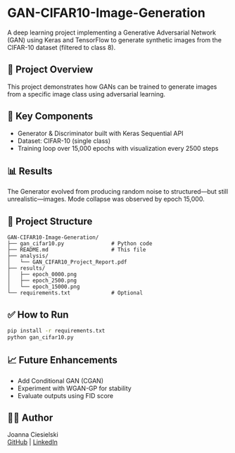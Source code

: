 # GAN-CIFAR10-Image-Generation

A deep learning project implementing a Generative Adversarial Network (GAN) using Keras and TensorFlow to generate synthetic images from the CIFAR-10 dataset (filtered to class 8).

## 🚀 Project Overview
This project demonstrates how GANs can be trained to generate images from a specific image class using adversarial learning.

## 🧠 Key Components
- Generator & Discriminator built with Keras Sequential API
- Dataset: CIFAR-10 (single class)
- Training loop over 15,000 epochs with visualization every 2500 steps

## 📊 Results
The Generator evolved from producing random noise to structured—but still unrealistic—images. Mode collapse was observed by epoch 15,000.

## 📁 Project Structure
```
GAN-CIFAR10-Image-Generation/
├── gan_cifar10.py               # Python code
├── README.md                    # This file
├── analysis/
│   └── GAN_CIFAR10_Project_Report.pdf
├── results/
│   ├── epoch_0000.png
│   ├── epoch_2500.png
│   └── epoch_15000.png
└── requirements.txt             # Optional
```

## ✅ How to Run
```bash
pip install -r requirements.txt
python gan_cifar10.py
```

## 📈 Future Enhancements
- Add Conditional GAN (CGAN)
- Experiment with WGAN-GP for stability
- Evaluate outputs using FID score

## 🧑‍💻 Author
Joanna Ciesielski  
[GitHub](https://github.com/joanna-ciesielski) | [LinkedIn](https://linkedin.com/in/joanna-ciesielski)
